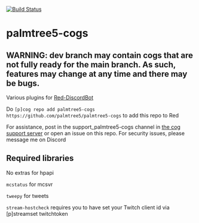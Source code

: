 [![Build Status](https://travis-ci.org/palmtree5/palmtree5-cogs.svg?branch=master)](https://travis-ci.org/palmtree5/palmtree5-cogs)

# palmtree5-cogs

## WARNING: dev branch may contain cogs that are not fully ready for the main branch. As such, features may change at any time and there may be bugs.

Various plugins for [Red-DiscordBot](https://github.com/Twentysix26/Red-DiscordBot)

Do `[p]cog repo add palmtree5-cogs https://github.com/palmtree5/palmtree5-cogs` to add this repo to Red

For assistance, post in the support_palmtree5-cogs channel in [the cog support server](https://discord.gg/GET4DVk) or open an issue on this repo. For security issues, please message me on Discord

## Required libraries

No extras for hpapi

`mcstatus` for mcsvr

`tweepy` for tweets

`stream-hostcheck` requires you to have set your Twitch client id via [p]streamset twitchtoken
